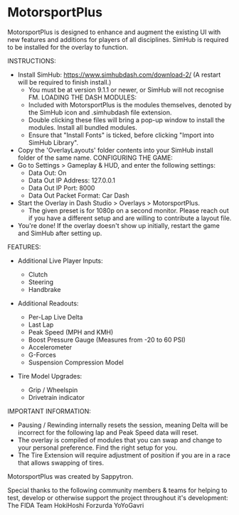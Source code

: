 # MotorsportPlus
MotorsportPlus is designed to enhance and augment the existing UI with new features and additions for players of all disciplines.
SimHub is required to be installed for the overlay to function.

INSTRUCTIONS:
- Install SimHub: https://www.simhubdash.com/download-2/ (A restart will be required to finish install.)
  - You must be at version 9.1.1 or newer, or SimHub will not recognise FM.
LOADING THE DASH MODULES:
  - Included with MotorsportPlus is the modules themselves, denoted by the SimHub icon and .simhubdash file extension.
  - Double clicking these files will bring a pop-up window to install the modules. Install all bundled modules.
  - Ensure that "Install Fonts" is ticked, before clicking "Import into SimHub Library".
- Copy the 'OverlayLayouts' folder contents into your SimHub install folder of the same name.
CONFIGURING THE GAME: 
- Go to Settings > Gameplay & HUD, and enter the following settings:
  - Data Out: On
  - Data Out IP Address: 127.0.0.1
  - Data Out IP Port: 8000
  - Data Out Packet Format: Car Dash
- Start the Overlay in Dash Studio > Overlays > MotorsportPlus.
  - The given preset is for 1080p on a second monitor. Please reach out if you have a different setup and are willing to contribute a layout file.
- You're done! If the overlay doesn't show up initially, restart the game and SimHub after setting up.

FEATURES:
- Additional Live Player Inputs: 
   - Clutch
   - Steering
   - Handbrake

- Additional Readouts:
   - Per-Lap Live Delta
   - Last Lap
   - Peak Speed (MPH and KMH)
   - Boost Pressure Gauge (Measures from -20 to 60 PSI)
   - Accelerometer
   - G-Forces
   - Suspension Compression Model

- Tire Model Upgrades:
   - Grip / Wheelspin
   - Drivetrain indicator

IMPORTANT INFORMATION:
- Pausing / Rewinding internally resets the session, meaning Delta will be incorrect for the following lap and Peak Speed data will reset.
- The overlay is compiled of modules that you can swap and change to your personal preference. Find the right setup for you.
- The Tire Extension will require adjustment of position if you are in a race that allows swapping of tires.

MotorsportPlus was created by Sappytron.

Special thanks to the following community members & teams for helping to test, develop or otherwise support the project throughout it's development:
The FIDA Team
HokiHoshi
Forzurda
YoYoGavri
